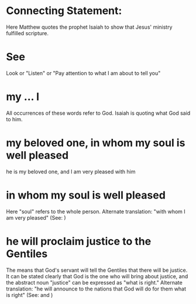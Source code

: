 
# Connecting Statement:
Here Matthew quotes the prophet Isaiah to show that Jesus' ministry fulfilled scripture.

# See
Look or "Listen" or "Pay attention to what I am about to tell you"

# my ... I
All occurrences of these words refer to God. Isaiah is quoting what God said to him.

# my beloved one, in whom my soul is well pleased
he is my beloved one, and I am very pleased with him

# in whom my soul is well pleased
Here "soul" refers to the whole person. Alternate translation: "with whom I am very pleased" (See: )

# he will proclaim justice to the Gentiles
The means that God's servant will tell the Gentiles that there will be justice. It can be stated clearly that God is the one who will bring about justice, and the abstract noun "justice" can be expressed as "what is right." Alternate translation: "he will announce to the nations that God will do for them what is right" (See:  and )